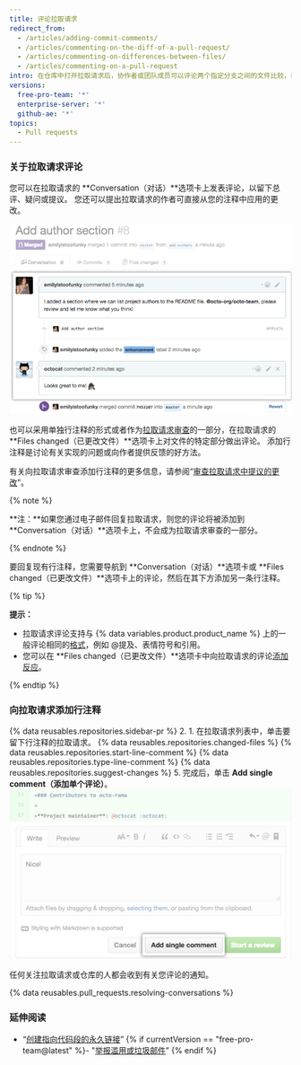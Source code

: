 ```yaml
---
title: 评论拉取请求
redirect_from:
  - /articles/adding-commit-comments/
  - /articles/commenting-on-the-diff-of-a-pull-request/
  - /articles/commenting-on-differences-between-files/
  - /articles/commenting-on-a-pull-request
intro: 在仓库中打开拉取请求后，协作者或团队成员可以评论两个指定分支之间的文件比较，或者对整个项目做出总体评论。
versions:
  free-pro-team: '*'
  enterprise-server: '*'
  github-ae: '*'
topics:
  - Pull requests
---
```


### 关于拉取请求评论

您可以在拉取请求的 **Conversation（对话）**选项卡上发表评论，以留下总评、疑问或提议。 您还可以提出拉取请求的作者可直接从您的注释中应用的更改。

![拉取请求对话](/assets/images/help/pull_requests/conversation.png)

也可以采用单独行注释的形式或者作为[拉取请求审查](/articles/about-pull-request-reviews)的一部分，在拉取请求的 **Files changed（已更改文件）**选项卡上对文件的特定部分做出评论。 添加行注释是讨论有关实现的问题或向作者提供反馈的好方法。

有关向拉取请求审查添加行注释的更多信息，请参阅“[审查拉取请求中提议的更改](/articles/reviewing-proposed-changes-in-a-pull-request)”。

{% note %}

**注：**如果您通过电子邮件回复拉取请求，则您的评论将被添加到 **Conversation（对话）**选项卡上，不会成为拉取请求审查的一部分。

{% endnote %}

要回复现有行注释，您需要导航到 **Conversation（对话）**选项卡或 **Files changed（已更改文件）**选项卡上的评论，然后在其下方添加另一条行注释。

{% tip %}

**提示：**
- 拉取请求评论支持与 {% data variables.product.product_name %} 上的一般评论相同的[格式](/categories/writing-on-github)，例如 @提及、表情符号和引用。
- 您可以在 **Files changed（已更改文件）**选项卡中向拉取请求的评论[添加反应](/articles/about-conversations-on-github#reacting-to-ideas-in-comments)。

{% endtip %}

### 向拉取请求添加行注释

{% data reusables.repositories.sidebar-pr %}
2. 1. 在拉取请求列表中，单击要留下行注释的拉取请求。
{% data reusables.repositories.changed-files %}
{% data reusables.repositories.start-line-comment %}
{% data reusables.repositories.type-line-comment %}
{% data reusables.repositories.suggest-changes %}
5. 完成后，单击 **Add single comment（添加单个评论）**。 ![内联评论窗口](/assets/images/help/commits/inline-comment.png)

任何关注拉取请求或仓库的人都会收到有关您评论的通知。

{% data reusables.pull_requests.resolving-conversations %}

### 延伸阅读

- “[创建指向代码段的永久链接](/articles/creating-a-permanent-link-to-a-code-snippet/)”
{% if currentVersion == "free-pro-team@latest" %}- "[举报滥用或垃圾邮件](/communities/maintaining-your-safety-on-github/reporting-abuse-or-spam)”
{% endif %}
